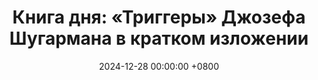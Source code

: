 ---
title: "Книга дня: «Триггеры» Джозефа Шугармана в кратком изложении"
description: >-
  «Триггеры» Джозефа Шугармена — это практическое руководство по психологии влияния в маркетинге и продажах. Автор, известный копирайтер и маркетолог, раскрывает 30 психологических триггеров, которые побуждают людей к покупке. "Триггеры" Д. Шугармена: как убеждать и привлекать клиентов. Обзор идей для маркетинга и продаж.
date: 2024-12-28 00:00:00 +0800
categories: [Мышление, Конспекты-книг]
tags:
  [
    триггеры,
    джо-шугармен,
    маркетинг,
    продажи,
    психология,
    убеждение,
    бизнес,
    поведение-потребителей,
    рекламные-стратегии,
    влияние,
    успех,
    коммуникация,
    обзор-книги,
    рекламные-техники,
    мотивация
  ]
image:
alt: Обложка книги Триггеры Джо Шугармена
fallback:
  - 
  - 
---
